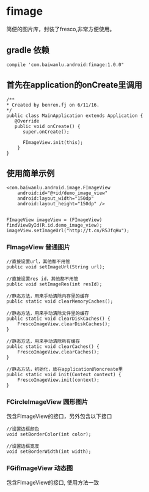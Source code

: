 # fimage

简便的图片库，封装了fresco,非常方便使用。

## gradle 依赖

    compile 'com.baiwanlu.android:fimage:1.0.0"

## 首先在application的onCreate里调用

    /**
    * Created by benren.fj on 6/11/16.
    */
    public class MainApplication extends Application {
       @Override
       public void onCreate() {
          super.onCreate();

          FImageView.init(this);
        }
    }
    
## 使用简单示例

    <com.baiwanlu.android.image.FImageView
        android:id="@+id/demo_image_view"
        android:layout_width="150dp"
        android:layout_height="150dp" />
        
        
    FImageView imageView = (FImageView) findViewById(R.id.demo_image_view);
    imageView.setImageUrl("http://t.cn/R5JfqHu");
        

### FImageView   普通图片

    //直接设置url，其他都不用管
    public void setImageUrl(String url);

    //直接设置res id，其他都不用管
    public void setImageRes(int resId);

    //静态方法，用来手动清除内存里的缓存
    public static void clearMemoryCaches();

    //静态方法，用来手动清除文件里的缓存
    public static void clearDiskCaches() {
        FrescoImageView.clearDiskCaches();
    }
    
    //静态方法，用来手动清除所有缓存
    public static void clearCaches() {
        FrescoImageView.clearCaches();
    }

    //静态方法，初始化，放在application的oncreate里 
    public static void init(Context context) {
        FrescoImageView.init(context);
    }

### FCircleImageView  圆形图片

包含FImageView的接口，另外包含以下接口
    
    //设置边框颜色
    void setBorderColor(int color);
    
    //设置边框宽度
    void setBorderWidth(int width);
    

### FGifImageView  动态图

  包含FImageView的接口, 使用方法一致




